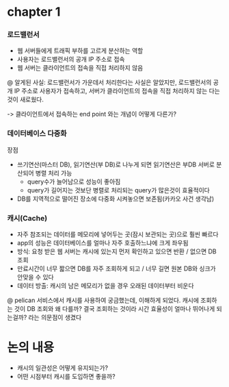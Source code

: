 # chapter 1

### 로드밸런서
- 웹 서버들에게 트래픽 부하를 고르게 분산하는 역할
- 사용자는 로드밸런서의 공개 IP 주소로 접속
- 웹 서버는 클라이언트의 접속을 직접 처리하지 않음

@ 알게된 사실: 로드밸런서가 가운데서 처리한다는 사실은 알았지만, 로드밸런서의 공개 IP 주소로 사용자가 접속하고, 서버가 클라이언트의 접속을 직접 처리하지 않는 다는 것이 새로웠다.

-> 클라이언트에서 접속하는 end point 와는 개념이 어떻게 다른가?

### 데이터베이스 다중화
장점
- 쓰기연산(마스터 DB), 읽기연산(부 DB)로 나누게 되면 읽기연산은 부DB 서버로 분산되어 병렬 처리 가능
    - query수가 늘어남으로  성능이 좋아짐
    - query가 길어지는 것보단 병렬로 처리되는 query가 많은것이 효율적이다
- DB를 지역적으로 떨어진 장소에 다중화 시켜놓으면 보존됨(카카오 사건 생각남)

### 캐시(Cache)
- 자주 참조되는 데이터를 메모리에 넣어두는 곳(잠시 보관되는 곳)으로 훨씬 빠르다
- app의 성능은 데이터베이스를 얼마나 자주 호출하느냐에 크게 좌우됨
- 방식: 요청 받은 웹 서버는 캐시에 있는지 먼저 확인하고 있으면 반환 / 없으면 DB 조회
- 만료시간이 너무 짧으면 DB를 자주 조회하게 되고 / 너무 길면 원본 DB와 싱크가 안맞을 수 있다
- 데이터 방출: 캐시의 남은 메모리가 없을 경우 오래된 데이터부터 비운다

@ pelican 서비스에서 캐시를 사용하여 궁금했는데, 이해하게 되었다. 캐시에 조회하는 것이 DB 조회와 왜 다를까? 결국 조회하는 것이라 시간 효율성이 얼마나 뛰어나게 되는걸까? 라는 의문점이 생겼다


# 논의 내용
- 캐시의 일관성은 어떻게 유지되는가?
- 어떤 시점부터 캐시를 도입하면 좋을까?